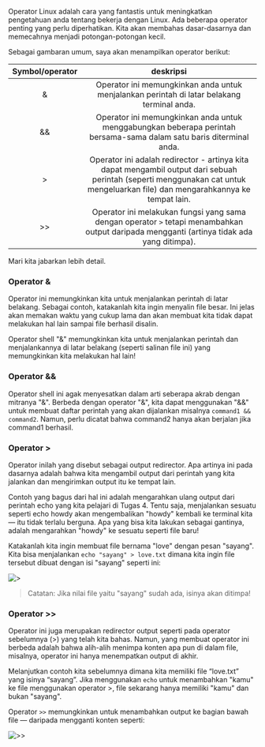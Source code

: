 Operator Linux adalah cara yang fantastis untuk meningkatkan pengetahuan anda tentang bekerja dengan Linux. Ada beberapa operator penting yang perlu diperhatikan. Kita akan membahas dasar-dasarnya dan memecahnya menjadi potongan-potongan kecil.

Sebagai gambaran umum, saya akan menampilkan operator berikut:

|Symbol/operator|deskripsi|
|:-------------:|:-------:|
| & | Operator ini memungkinkan anda untuk menjalankan perintah di latar belakang terminal anda.|
|&&| Operator ini memungkinkan anda untuk menggabungkan beberapa perintah bersama-sama dalam satu baris diterminal anda.
| > | Operator ini adalah redirector - artinya kita dapat mengambil output dari sebuah perintah (seperti menggunakan cat untuk mengeluarkan file) dan mengarahkannya ke tempat lain.|
| >> | Operator ini melakukan fungsi yang sama dengan operator `>` tetapi menambahkan output daripada mengganti (artinya tidak ada yang ditimpa).|

Mari kita jabarkan lebih detail.

### Operator &
Operator ini memungkinkan kita untuk menjalankan perintah di latar belakang. Sebagai contoh, katakanlah kita ingin menyalin file besar. Ini jelas akan memakan waktu yang cukup lama dan akan membuat kita tidak dapat melakukan hal lain sampai file berhasil disalin.

Operator shell "&" memungkinkan kita untuk menjalankan perintah dan menjalankannya di latar belakang (seperti salinan file ini) yang memungkinkan kita melakukan hal lain!

### Operator &&
Operator shell ini agak menyesatkan dalam arti seberapa akrab dengan mitranya "&". Berbeda dengan operator "&", kita dapat menggunakan "&&" untuk membuat daftar perintah yang akan dijalankan misalnya `command1 && command2`. Namun, perlu dicatat bahwa command2 hanya akan berjalan jika command1 berhasil.

### Operator >
Operator inilah yang disebut sebagai output redirector. Apa artinya ini pada dasarnya adalah bahwa kita mengambil output dari perintah yang kita jalankan dan mengirimkan output itu ke tempat lain.

Contoh yang bagus dari hal ini adalah mengarahkan ulang output dari perintah echo yang kita pelajari di Tugas 4. Tentu saja, menjalankan sesuatu seperti echo howdy akan mengembalikan "howdy" kembali ke terminal kita — itu tidak terlalu berguna. Apa yang bisa kita lakukan sebagai gantinya, adalah mengarahkan "howdy" ke sesuatu seperti file baru!

Katakanlah kita ingin membuat file bernama "love" dengan pesan "sayang". Kita bisa menjalankan `echo "sayang" > love.txt` dimana kita ingin file tersebut dibuat dengan isi "sayang" seperti ini:

![>](https://raw.githubusercontent.com/yingcrackerhades/cybersec-module/main/Pre%20Security/Linux%20Fundamental/Image/%3E.png)

>Catatan: Jika nilai file yaitu "sayang" sudah ada, isinya akan ditimpa!

### Operator >>
Operator ini juga merupakan redirector output seperti pada operator sebelumnya (>) yang telah kita bahas. Namun, yang membuat operator ini berbeda adalah bahwa alih-alih menimpa konten apa pun di dalam file, misalnya, operator ini hanya menempatkan output di akhir.

Melanjutkan contoh kita sebelumnya dimana kita memiliki file “love.txt” yang isinya “sayang”. Jika menggunakan `echo` untuk menambahkan "kamu" ke file menggunakan operator >, file sekarang hanya memiliki "kamu" dan bukan "sayang".

Operator `>>` memungkinkan untuk menambahkan output ke bagian bawah file — daripada mengganti konten seperti:

![>>](https://raw.githubusercontent.com/yingcrackerhades/cybersec-module/main/Pre%20Security/Linux%20Fundamental/Image/%3E%3E.png)

